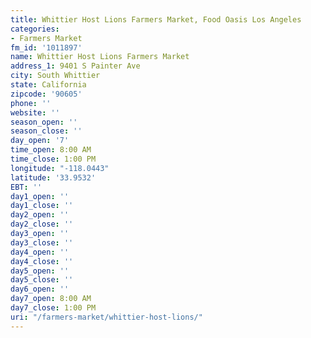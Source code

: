 ```yaml
---
title: Whittier Host Lions Farmers Market, Food Oasis Los Angeles
categories:
- Farmers Market
fm_id: '1011897'
name: Whittier Host Lions Farmers Market
address_1: 9401 S Painter Ave
city: South Whittier
state: California
zipcode: '90605'
phone: ''
website: ''
season_open: ''
season_close: ''
day_open: '7'
time_open: 8:00 AM
time_close: 1:00 PM
longitude: "-118.0443"
latitude: '33.9532'
EBT: ''
day1_open: ''
day1_close: ''
day2_open: ''
day2_close: ''
day3_open: ''
day3_close: ''
day4_open: ''
day4_close: ''
day5_open: ''
day5_close: ''
day6_open: ''
day7_open: 8:00 AM
day7_close: 1:00 PM
uri: "/farmers-market/whittier-host-lions/"
---
```


